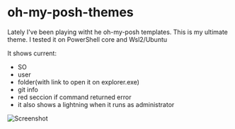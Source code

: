 # oh-my-posh-themes
Lately I've been playing witht he oh-my-posh templates. This is my ultimate theme. I tested it on PowerShell core and Wsl2/Ubuntu

It shows current:
- SO
- user
- folder(with link to open it on explorer.exe)
- git info
- red seccion if command returned error
- it also shows a lightning when it runs as administrator


![Screenshot](./screenshots/demo.png)
